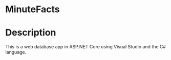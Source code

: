# MinuteFacts
# Description
This is a web database app in ASP.NET Core using Visual Studio and the C# language.
